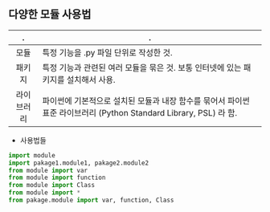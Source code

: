 ## 다양한 모듈 사용법

|     .      | .                                                            |
| :--------: | ------------------------------------------------------------ |
|    모듈    | 특정 기능을 .py 파일 단위로 작성한 것.                       |
|   패키지   | 특정 기능과 관련된 여러 모듈을 묶은 것. 보통 인터넷에 있는 패키지를 설치해서 사용. |
| 라이브러리 | 파이썬에 기본적으로 설치된 모듈과 내장 함수를 묶어서 파이썬 표준 라이브러리 (Python Standard Library, PSL) 라 함. |

- 사용법들

```python
import module
import pakage1.module1, pakage2.module2
from module import var
from module import function
from module import Class
from module import *
from pakage.module import var, function, Class
```

